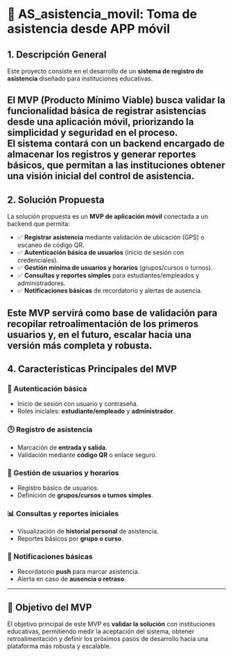 # 📌 AS_asistencia_movil: Toma de asistencia desde APP móvil
## 1. Descripción General
Este proyecto consiste en el desarrollo de un **sistema de registro de asistencia** diseñado para instituciones educativas.  

El **MVP (Producto Mínimo Viable)** busca validar la funcionalidad básica de registrar asistencias desde una aplicación móvil, priorizando la **simplicidad y seguridad** en el proceso.  
El sistema contará con un **backend** encargado de almacenar los registros y generar reportes básicos, que permitan a las instituciones obtener una visión inicial del control de asistencia.
---
## 2. Solución Propuesta
La solución propuesta es un **MVP de aplicación móvil** conectada a un backend que permita:

- ✅ **Registrar asistencia** mediante validación de ubicación (GPS) o escaneo de código QR.  
- ✅ **Autenticación básica de usuarios** (inicio de sesión con credenciales).  
- ✅ **Gestión mínima de usuarios y horarios** (grupos/cursos o turnos).  
- ✅ **Consultas y reportes simples** para estudiantes/empleados y administradores.  
- ✅ **Notificaciones básicas** de recordatorio y alertas de ausencia.  

Este MVP servirá como **base de validación** para recopilar retroalimentación de los primeros usuarios y, en el futuro, escalar hacia una versión más completa y robusta.
---
## 4. Características Principales del MVP

### 🔑 Autenticación básica
- Inicio de sesión con usuario y contraseña.  
- Roles iniciales: **estudiante/empleado** y **administrador**.  

### 🕒 Registro de asistencia
- Marcación de **entrada y salida**.  
- Validación mediante **código QR** o enlace seguro.  

### 👥 Gestión de usuarios y horarios
- Registro básico de usuarios.  
- Definición de **grupos/cursos o turnos simples**.  

### 📊 Consultas y reportes iniciales
- Visualización de **historial personal** de asistencia.  
- Reportes básicos por **grupo o curso**.  

### 🔔 Notificaciones básicas
- Recordatorio **push** para marcar asistencia.  
- Alerta en caso de **ausencia o retraso**.  
---
## 🚀 Objetivo del MVP
El objetivo principal de este MVP es **validar la solución** con instituciones educativas, permitiendo medir la aceptación del sistema, obtener retroalimentación y definir los próximos pasos de desarrollo hacia una plataforma más robusta y escalable.

